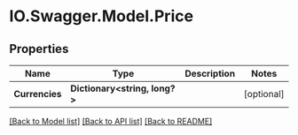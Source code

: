 # IO.Swagger.Model.Price
## Properties

Name | Type | Description | Notes
------------ | ------------- | ------------- | -------------
**Currencies** | **Dictionary&lt;string, long?&gt;** |  | [optional] 

[[Back to Model list]](../README.md#documentation-for-models) [[Back to API list]](../README.md#documentation-for-api-endpoints) [[Back to README]](../README.md)

